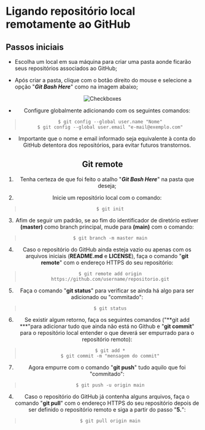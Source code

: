 # Ligando repositório local remotamente ao GitHub

## Passos iniciais


* Escolha um local em sua máquina para criar uma pasta aonde ficarão seus repositórios associados ao GitHub; 

* Após criar a pasta, clique com o botão direito do mouse e selecione a opção "_**Git Bash Here**_" como na imagem abaixo; 

  


<div align="center">
	<img align="Git-Bash here" alt="Checkboxes" src="https://jcutrer.com/wp-content/uploads/2018/01/git-bash-here-right-click.png.webp"    
</div>
<left>


* Configure globalmente adicionando com os seguintes comandos:


> ```
> $ git config --global user.name "Nome"
> $ git config --global user.email "e-mail@exemplo.com"
> ```

* Importante que o nome e email informado seja equivalente à conta do GitHub detentora dos repositórios, para evitar futuros transtornos.

## Git remote

1. Tenha certeza de que foi feito o atalho "_**Git Bash Here**_" na pasta que deseja;

2. Inicie um repositório local com o comando:

> ```
> $ git init
> ```

3. Afim de seguir um padrão, se ao fim do identificador de diretório estiver **(master)** como branch principal, mude para **(main)** com o comando:

> ```
> $ git branch -m master main
> ```

</hr>

4. Caso o repositório do GitHub ainda esteja vazio ou apenas com os arquivos iniciais (**README.md** e **LICENSE**), faça o comando "**git remote**" com o endereço HTTPS do seu repositório: 

> ```
> $ git remote add origin https://github.com/username/repositorio.git
> ```

5. Faça o comando "**git status**" para verificar se ainda há algo para ser adicionado ou "commitado":

> ```
> $ git status
> ```

6. Se existir algum retorno, faça os seguintes comandos ("**git add ***"para adicionar tudo que ainda não está no Github e "**git commit**" para o repositório local entender o que deverá ser empurrado para o repositório remoto):

> ```
> $ git add *
> $ git commit -m "mensagem do commit"
> ```

7. Agora empurre com o comando "**git push**" tudo aquilo que foi "commitado":

> ```
> $ git push -u origin main
> ```

</hr>

4. Caso o repositório do GitHub já contenha alguns arquivos, faça o comando "**git pull**" com o endereço HTTPS do seu repositório depois de ser definido o repositório remoto e siga a partir do passo "**5.**":

> ```
> $ git pull origin main
> ```

</left>
